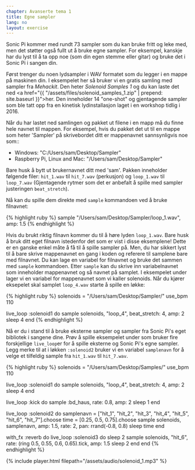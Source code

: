 ```yaml
---
chapter: Avanserte tema 1
title: Egne sampler
lang: no
layout: exercise
---
```


Sonic Pi kommer med rundt 73 sampler som du kan bruke fritt og leke med, men det støtter også fullt ut å bruke egne sampler. For eksempel, kanskje har du lyst til å ta opp noe (som din egen stemme eller gitar) og bruke det i Sonic Pi i sangen din.

Først trenger du noen lydsampler i WAV formatet som du legger i en mappe på maskinen din. I eksempelet her så bruker vi en gratis samling med sampler fra *Mehackit*. Den heter *Solenoid Samples 1* og du kan laste det ned <a href="{{ "/assets/files/solenoid_samples_1.zip" | prepend: site.baseurl }}">her</a>. Den inneholder 14 "one-shot" og gjentagende sampler som ble tatt opp fra en kinetisk lydinstallasjon laget i en workshop tidlig i 2016.

Når du har lastet ned samlingen og pakket ut filene i en mapp må du finne hele navnet til mappen. For eksempel, hvis du pakket det ut til en mappe som heter 'Sampler' på skrivebordet ditt er mappenavnet sannsynligvis noe som::

* Windows: "C:/Users/sam/Desktop/Sampler" 
* Raspberry Pi, Linux and Mac: "/Users/sam/Desktop/Sampler" 

Bare husk å bytt ut brukernavnet ditt med 'sam'. Pakken inneholder følgende filer: `hit_1.wav` til `hit_7.wav` (perkusjon) og `loop_1.wav` til `loop_7.wav` (Gjentagende rytmer som det er anbefalt å spille med sampler justeringen `beat_stretch`).

Nå kan du spille dem direkte med `sample` kommandoen ved å bruke filnavnet:

{% highlight ruby %}
sample "/Users/sam/Desktop/Sampler/loop_1.wav", amp: 1.5
{% endhighlight %}

Hvis du brukt riktig filnavn kommer du til å høre lyden `loop_1.wav`. Bare husk å bruk ditt eget filnavn istedenfor det som er vist i disse eksemplene! Dette er en ganske enkel måte å få til å spille sampler på. Men, du har sikkert lyst til å bare skrive mappenavnet en gang i koden og referere til samplene bare med filnavnet. Du kan lage en variabel for filnavnet og bruke det sammen med `sample` kommandoen. Etter `sample` kan du skrive inn variabelnavnet som inneholder mappenavnet og så navnet på samplet. I eksempelet under lager vi en variabel for mappenavnet som vi kaller solenoids. Når du kjører eksepelet skal samplet `loop_4.wav` starte å spille en løkke:

{% highlight ruby %}
solenoids = "/Users/sam/Desktop/Sampler/"
use_bpm 110

live_loop :solenoid1 do
  sample solenoids, "loop_4", beat_stretch: 4, amp: 2
  sleep 4
end
{% endhighlight %}

Nå er du i stand til å bruke eksterne sampler og sampler fra Sonic Pi's eget bibliotek i sangene dine. Prøv å spille eksempelet under som bruker fire forskjellige `live_loop`er for å spille eksterne og Sonic Pi's egne sampler. Legg merke til at i løkken  `:solenoid2` bruker vi en variabel `samplenavn` for å velge et tilfeldig sample fra `hit_1.wav` til `hit_7.wav`.

{% highlight ruby %}
solenoids = "/Users/sam/Desktop/Samples/"
use_bpm 110

live_loop :solenoid1 do
  sample solenoids, "loop_4", beat_stretch: 4, amp: 2
  sleep 4
end

live_loop :kick do
  sample :bd_haus, rate: 0.8, amp: 2
  sleep 1
end

live_loop :solenoid2 do
  samplenavn = ["hit_1", "hit_2", "hit_3", "hit_4", "hit_5", "hit_6", "hit_7"].choose
  time = [0.25, 0.5, 0.75].choose
  sample solenoids, samplenavn, amp: 1.5, rate: 2, pan: rrand(-0.8, 0.8)
  sleep time
end

with_fx :reverb do
  live_loop :solenoid3 do
    sleep 2
    sample solenoids, "hit_6", rate: (ring 0.5, 0.55, 0.6, 0.65).tick, amp: 1.5
    sleep 2
  end
end
{% endhighlight %}

{% include player.html filepath="/assets/audio/solenoid_1.mp3" %}